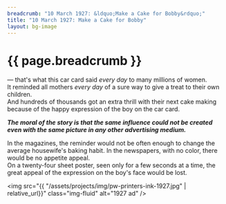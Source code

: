 ```yaml
---
breadcrumb: "10 March 1927: &ldquo;Make a Cake for Bobby&rdquo;"
title: "10 March 1927: Make a Cake for Bobby"
layout: bg-image
---
```

# {{ page.breadcrumb }}

&mdash; that's what this car card said
<em>every day</em> to many millions of women.  
It reminded all mothers <em >every day</em>
of a sure way to give a treat to their own children.  
And hundreds of thousands got an extra thrill with their next cake making
because of the happy expression of the boy on the car card.

<em><strong>The moral of the story is that the same influence could not be
created even with the same picture in any other advertising medium.</strong></em>

In the magazines,
the reminder would not be often enough to change the average housewife's
baking habit.
In the newspapers, with no color, there would be no appetite appeal.  
On a twenty-four sheet poster,
seen only for a few seconds at a time,
the great appeal of the expression on the boy's face would be lost.

<img src="{{ "/assets/projects/img/pw-printers-ink-1927.jpg" | relative_url}}"
class="img-fluid" alt="1927 ad" />
